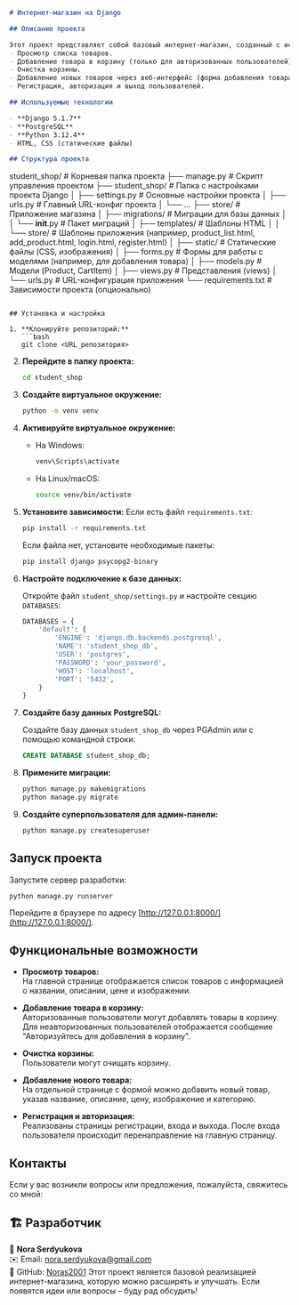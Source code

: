 
```markdown
# Интернет-магазин на Django

## Описание проекта

Этот проект представляет собой базовый интернет-магазин, созданный с использованием Django и PostgreSQL. В проекте реализованы следующие возможности:
- Просмотр списка товаров.
- Добавление товара в корзину (только для авторизованных пользователей).
- Очистка корзины.
- Добавление новых товаров через веб-интерфейс (форма добавления товара).
- Регистрация, авторизация и выход пользователей.

## Используемые технологии

- **Django 5.1.7**
- **PostgreSQL**
- **Python 3.12.4**
- HTML, CSS (статические файлы)

## Структура проекта

```
student_shop/              # Корневая папка проекта
├── manage.py              # Скрипт управления проектом
├── student_shop/          # Папка с настройками проекта Django
│   ├── settings.py        # Основные настройки проекта
│   ├── urls.py            # Главный URL-конфиг проекта
│   └── ...
├── store/                 # Приложение магазина
│   ├── migrations/        # Миграции для базы данных
│   │   └── __init__.py    # Пакет миграций
│   ├── templates/         # Шаблоны HTML
│   │   └── store/         # Шаблоны приложения (например, product_list.html, add_product.html, login.html, register.html)
│   ├── static/            # Статические файлы (CSS, изображения)
│   ├── forms.py           # Формы для работы с моделями (например, для добавления товара)
│   ├── models.py          # Модели (Product, CartItem)
│   ├── views.py           # Представления (views)
│   └── urls.py            # URL-конфигурация приложения
└── requirements.txt       # Зависимости проекта (опционально)
```

## Установка и настройка

1. **Клонируйте репозиторий:**
   ```bash
   git clone <URL_репозитория>
   ```
2. **Перейдите в папку проекта:**
   ```bash
   cd student_shop
   ```
3. **Создайте виртуальное окружение:**
   ```bash
   python -m venv venv
   ```
4. **Активируйте виртуальное окружение:**
   - На Windows:
     ```bash
     venv\Scripts\activate
     ```
   - На Linux/macOS:
     ```bash
     source venv/bin/activate
     ```
5. **Установите зависимости:**
   Если есть файл `requirements.txt`:
   ```bash
   pip install -r requirements.txt
   ```
   Если файла нет, установите необходимые пакеты:
   ```bash
   pip install django psycopg2-binary
   ```

6. **Настройте подключение к базе данных:**

   Откройте файл `student_shop/settings.py` и настройте секцию `DATABASES`:
   ```python
   DATABASES = {
       'default': {
           'ENGINE': 'django.db.backends.postgresql',
           'NAME': 'student_shop_db',
           'USER': 'postgres',
           'PASSWORD': 'your_password',
           'HOST': 'localhost',
           'PORT': '5432',
       }
   }
   ```

7. **Создайте базу данных PostgreSQL:**

   Создайте базу данных `student_shop_db` через PGAdmin или с помощью командной строки:
   ```sql
   CREATE DATABASE student_shop_db;
   ```

8. **Примените миграции:**
   ```bash
   python manage.py makemigrations
   python manage.py migrate
   ```

9. **Создайте суперпользователя для админ-панели:**
   ```bash
   python manage.py createsuperuser
   ```

## Запуск проекта

Запустите сервер разработки:
```bash
python manage.py runserver
```
Перейдите в браузере по адресу [http://127.0.0.1:8000/](http://127.0.0.1:8000/).

## Функциональные возможности

- **Просмотр товаров:**  
  На главной странице отображается список товаров с информацией о названии, описании, цене и изображении.

- **Добавление товара в корзину:**  
  Авторизованные пользователи могут добавлять товары в корзину. Для неавторизованных пользователей отображается сообщение "Авторизуйтесь для добавления в корзину".

- **Очистка корзины:**  
  Пользователи могут очищать корзину.

- **Добавление нового товара:**  
  На отдельной странице с формой можно добавить новый товар, указав название, описание, цену, изображение и категорию.

- **Регистрация и авторизация:**  
  Реализованы страницы регистрации, входа и выхода. После входа пользователя происходит перенаправление на главную страницу.

## Контакты

Если у вас возникли вопросы или предложения, пожалуйста, свяжитесь со мной:

## 🏗️ Разработчик
👤 **Nora Serdyukova**  
✉️ Email: nora.serdyukova@gmail.com  
🔗 GitHub: [Noras2001](https://github.com/Noras2001)
Этот проект является базовой реализацией интернет-магазина, которую можно расширять и улучшать. Если появятся идеи или вопросы – буду рад обсудить!



